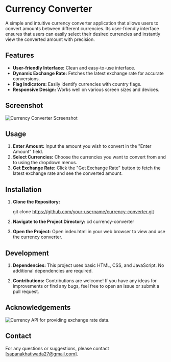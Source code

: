 # Currency Converter

A simple and intuitive currency converter application that allows users to convert amounts between different currencies.
Its user-friendly interface ensures that users can easily select their desired currencies and instantly view the converted amount with precision.

## Features

- **User-friendly Interface:** Clean and easy-to-use interface.
- **Dynamic Exchange Rate:** Fetches the latest exchange rate for accurate conversions.
- **Flag Indicators:** Easily identify currencies with country flags.
- **Responsive Design:** Works well on various screen sizes and devices.

## Screenshot

![Currency Converter Screenshot](Currency-Converter\screenshot.png)

## Usage

1. **Enter Amount:** Input the amount you wish to convert in the "Enter Amount" field.
2. **Select Currencies:** Choose the currencies you want to convert from and to using the dropdown menus.
3. **Get Exchange Rate:** Click the "Get Exchange Rate" button to fetch the latest exchange rate and see the converted amount.

## Installation

1. **Clone the Repository:**
   
   git clone https://github.com/your-username/currency-converter.git
2. **Navigate to the Project Directory:**
   cd currency-converter
3. **Open the Project:**
   Open index.html in your web browser to view and use the currency converter.

## Development

1. **Dependencies:**
This project uses basic HTML, CSS, and JavaScript. No additional dependencies are required.

2. **Contributions:**
Contributions are welcome! If you have any ideas for improvements or find any bugs, feel free to open an issue or submit a pull request.

## Acknowledgements

![Currency API](https://github.com/fawazahmed0/currency-api) for providing exchange rate data.

## Contact

For any questions or suggestions, please contact [sapanakhatiwada27@gmail.com].